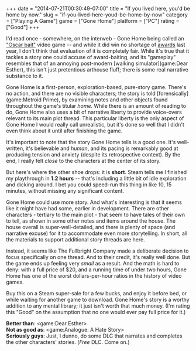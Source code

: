 +++
date = "2014-07-21T00:30:49-07:00"
title = "If you lived here, you'd be home by now."
slug = "if-you-lived-here-youd-be-home-by-now"
category = ["Playing A Game"]
game = ["Gone Home"]
platform = ["PC"]
rating = ["Good"]
+++

I'd read once - somewhere, on the interweb - Gone Home being called an <a href="https://en.wikipedia.org/wiki/Oscar_bait">"Oscar bait"</a> video game -- and while it did win no shortage of <a href="http://en.wikipedia.org/wiki/Gone_Home#Reception">awards</a> last year, I don't think that evaluation of it is completely fair.  While it's true that it tackles a story one could accuse of award-baiting, and its "gameplay" resembles that of an annoying post-modern [walking simulator](game:Dear Esther), this isn't just pretentious arthouse fluff; there is some real narrative substance to it.

Gone Home is a first-person, exploration-based, pure-story game.  There's no action, and there are no visible characters; the story is told [forensically](game:Metroid Prime), by examining notes and other objects found throughout the game's titular <i>home</i>.  While there is an amount of reading to do, Gone Home also uses a bit of narrative liberty to provide voice-overs relevant to its main plot thread.  This particular liberty is the only aspect of Gone Home I would really call unrealistic, but it's done so well that I didn't even think about it until after finishing the game.

It's important to note that the story Gone Home tells is a good one.  It's well-written, it's believable and <i>human</i>, and its pacing is remarkably good at producing tension and anxiety (despite its retrospective context).  By the end, I really felt <i>close</i> to the characters at the center of its story.

But here's where the other shoe drops: it is <b>short</b>.  Steam tells me I finished my playthrough in <b>1.2 hours</b> -- that's including a little bit of idle exploration and dicking around.  I bet you could speed-run this thing in like 10, 15 minutes, without missing any significant content.

Gone Home could use more story.  And what's interesting is that it seems like it might have had some, earlier in development.  There are other characters - tertiary to the main plot - that seem to have tales of their own to tell, as shown in some other notes and items around the house.  The house overall is super-well-detailed, and there is plenty of space (and narrative excuse) for it to accommodate even more storytelling.  In short, all the materials to support additional story threads are here.

Instead, it seems like The Fullbright Company made a deliberate decision to focus specifically on one thread.  And to their credit, it's really well done.  But the game ends up feeling very <i>small</i> as a result.  And the math is hard to deny: with a full price of $20, and a running time of under two hours, Gone Home has one of the worst dollars-per-hour ratios in the history of video games.

Buy this on a Steam super-sale for a few bucks, and enjoy it before bed, or while waiting for another game to download.  Gone Home's story is a worthy addition to any mental library; it just isn't worth that much money.  (I'm rating this "Good" on the assumption that no one would ever pay full price for it.)

<b>Better than</b>: <game:Dear Esther>  
<b>Not as good as</b>: <game:Analogue: A Hate Story>  
<b>Seriously guys</b>: Just, I dunno, do some DLC that narrates and completes the other characters' stories.  (<i>Free</i> DLC.  Come on.)